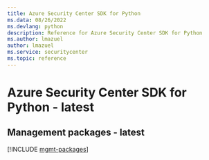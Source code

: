 ```yaml
---
title: Azure Security Center SDK for Python
ms.data: 08/26/2022
ms.devlang: python
description: Reference for Azure Security Center SDK for Python
ms.author: lmazuel
author: lmazuel
ms.service: securitycenter
ms.topic: reference
---
```

# Azure Security Center SDK for Python - latest

## Management packages - latest
[!INCLUDE [mgmt-packages](security-center-mgmt-index.md)]